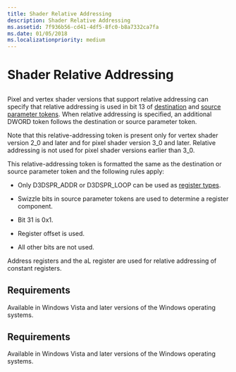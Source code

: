 ```yaml
---
title: Shader Relative Addressing
description: Shader Relative Addressing
ms.assetid: 7f936b56-cd41-4df5-8fc0-b8a7332ca7fa
ms.date: 01/05/2018
ms.localizationpriority: medium
---
```


# Shader Relative Addressing


## <span id="ddk_shader_relative_addressing_gg"></span><span id="DDK_SHADER_RELATIVE_ADDRESSING_GG"></span>


Pixel and vertex shader versions that support relative addressing can specify that relative addressing is used in bit 13 of [destination](destination-parameter-token.md) and [source parameter tokens](source-parameter-token.md). When relative addressing is specified, an additional DWORD token follows the destination or source parameter token.

Note that this relative-addressing token is present only for vertex shader version 2\_0 and later and for pixel shader version 3\_0 and later. Relative addressing is not used for pixel shader versions earlier than 3\_0.

This relative-addressing token is formatted the same as the destination or source parameter token and the following rules apply:

-   Only D3DSPR\_ADDR or D3DSPR\_LOOP can be used as [register types](/windows-hardware/drivers/ddi/d3d9types/ne-d3d9types-_d3dshader_param_register_type).

-   Swizzle bits in source parameter tokens are used to determine a register component.

-   Bit 31 is 0x1.

-   Register offset is used.

-   All other bits are not used.

Address registers and the aL register are used for relative addressing of constant registers.

## <span id="Requirements"></span><span id="requirements"></span><span id="REQUIREMENTS"></span>Requirements


Available in Windows Vista and later versions of the Windows operating systems.

## <span id="Requirements"></span><span id="requirements"></span><span id="REQUIREMENTS"></span>Requirements


Available in Windows Vista and later versions of the Windows operating systems.

 

